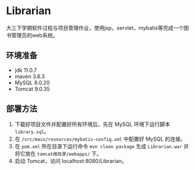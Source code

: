 # Librarian
大三下学期软件过程与项目管理作业，使用jsp，servlet，mybatis等完成一个图书管理员的web系统。



## 环境准备

- jdk 11.0.7
- maven 3.6.3
- MySQL 8.0.20
- Tomcat 9.0.35



## 部署方法

1. 下载好项目文件并配置好所有环境后，先在 MySQL 环境下运行脚本 `library.sql`。  
2. 在 `/src/main/resources/mybatis-config.xml` 中配置好 MySQL 的连接。
3. 在 `pom.xml` 所在目录下运行命令 `mvn clean package` 生成 `Librarian.war` 并将它放在 `tomcat根目录/webapps/` 下。
4. 启动 Tomcat，访问 localhost:8080/Librarian。